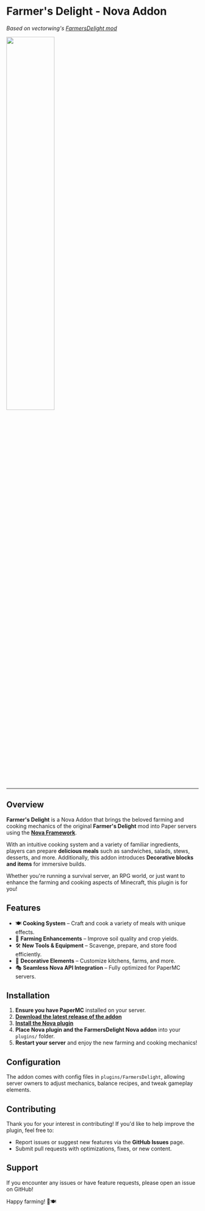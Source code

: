 # Farmer's Delight - Nova Addon
*Based on vectorwing's [FarmersDelight mod](https://github.com/vectorwing/FarmersDelight)*

<img src="https://i.imgur.com/aDELzhM.png" width="50%">

---

## Overview

**Farmer's Delight** is a Nova Addon that brings the beloved farming and cooking mechanics of the original **Farmer's Delight** mod into Paper servers using the [**Nova Framework**](https://github.com/xenondevs/Nova).

With an intuitive cooking system and a variety of familiar ingredients, players can prepare **delicious meals** such as sandwiches, salads, stews, desserts, and more. Additionally, this addon introduces **Decorative blocks and items** for immersive builds.

Whether you're running a survival server, an RPG world, or just want to enhance the farming and cooking aspects of Minecraft, this plugin is for you!

## Features
- 🍽 **Cooking System** – Craft and cook a variety of meals with unique effects.
- 🌾 **Farming Enhancements** – Improve soil quality and crop yields.
- 🛠 **New Tools & Equipment** – Scavenge, prepare, and store food efficiently.
- 🏡 **Decorative Elements** – Customize kitchens, farms, and more.
- 🎭 **Seamless Nova API Integration** – Fully optimized for PaperMC servers.

## Installation
1. **Ensure you have PaperMC** installed on your server.
2. [**Download the latest release of the addon**](https://github.com/Atea-Studio/NovaFarmersDelight/releases)
4. [**Install the Nova plugin**](https://github.com/xenondevs/Nova)
5. **Place Nova plugin and the FarmersDelight Nova addon** into your `plugins/` folder.
6. **Restart your server** and enjoy the new farming and cooking mechanics!

## Configuration
The addon comes with config files in `plugins/FarmersDelight`, allowing server owners to adjust mechanics, balance recipes, and tweak gameplay elements.

## Contributing
Thank you for your interest in contributing! If you'd like to help improve the plugin, feel free to:
- Report issues or suggest new features via the **GitHub Issues** page.
- Submit pull requests with optimizations, fixes, or new content.

## Support
If you encounter any issues or have feature requests, please open an issue on GitHub!

Happy farming! 🌾🍽

